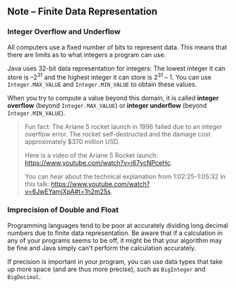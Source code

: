 ## Note – Finite Data Representation

### Integer Overflow and Underflow

All computers use a fixed number of bits to represent data. This means that there are limits as to what integers a program can use.  

Java uses 32-bit data representation for integers: The lowest integer it can store is –2<sup>31</sup> and the highest integer it can store is 2<sup>31</sup> – 1. You can use `Integer.MAX_VALUE` and `Integer.MIN_VALUE` to obtain these values.

When you try to compute a value beyond this domain, it is called **integer overflow** (beyond `Integer.MAX_VALUE`) or **integer underflow** (beyond `Integer.MIN_VALUE`).

> Fun fact: The Ariane 5 rocket launch in 1996 failed due to an integer overflow error. The rocket self-destructed and the damage cost approximately $370 million USD.
>
> Here is a video of the Ariane 5 Rocket launch: https://www.youtube.com/watch?v=i67ycNPceHc.
>
> You can hear about the technical explanation from 1:02:25-1:05:32 in this talk: https://www.youtube.com/watch?v=6JwEYamjXpA#t=1h2m25s.

### Imprecision of Double and Float

Programming languages tend to be poor at accurately dividing long decimal numbers due to finite data representation. Be aware that if a calculation in any of your programs seems to be off, it might be that your algorithm may be fine and Java simply can't perform the calculation accurately. 

If precision is important in your program, you can use data types that take up more space (and are thus more precise), such as `BigInteger` and `BigDecimal`.
